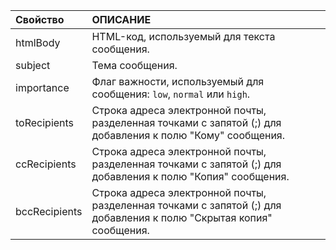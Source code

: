 | Свойство | ОПИСАНИЕ |
| :--- | :--- |
| htmlBody   | HTML-код, используемый для текста сообщения. |
| subject    | Тема сообщения. |
| importance | Флаг важности, используемый для сообщения: `low`, `normal` или `high`. |
| toRecipients | Строка адреса электронной почты, разделенная точками с запятой (;) для добавления к полю "Кому" сообщения. |
| ccRecipients | Строка адреса электронной почты, разделенная точками с запятой (;) для добавления к полю "Копия" сообщения. |
| bccRecipients | Строка адреса электронной почты, разделенная точками с запятой (;) для добавления к полю "Скрытая копия" сообщения. |
